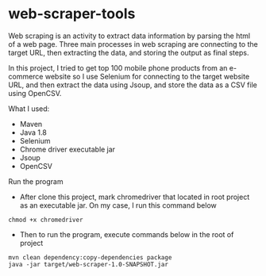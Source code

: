 # web-scraper-tools

Web scraping is an activity to extract data information by parsing the html of a web page. Three main processes in web scraping are connecting to the target URL, then extracting the data, and storing the output as final steps. 

In this project, I tried to get top 100 mobile phone products from an e-commerce website so I use Selenium for connecting to the target website URL, and then extract the data using Jsoup, and store the data as a CSV file using OpenCSV.

What I used:
- Maven
- Java 1.8
- Selenium
- Chrome driver executable jar
- Jsoup
- OpenCSV

Run the program
- After clone this project, mark chromedriver that located in root project as an executable jar. On my case, I run this command below
```
chmod +x chromedriver
```
- Then to run the program, execute commands below in the root of project

```
mvn clean dependency:copy-dependencies package
java -jar target/web-scraper-1.0-SNAPSHOT.jar
```
